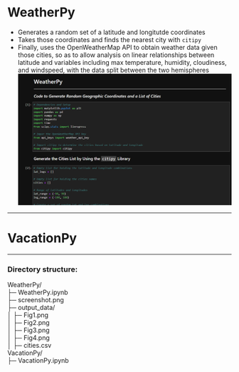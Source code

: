 # WeatherPy
* Generates a random set of a latitude and longitutde coordinates 
* Takes those coordinates and finds the nearest city with `citipy` 
* Finally, uses the OpenWeatherMap API to obtain weather data given those cities, so as to allow analysis on linear relationships between latitude and variables including max temperature, humidity, cloudiness, and windspeed, with the data split between the two hemispheres
![Screenshot](WeatherPy/screenshot.png)
---
# VacationPy

---
### Directory structure:
WeatherPy/  
├─ WeatherPy.ipynb  
├─ screenshot.png  
├─ output_data/  
│  ├─ Fig1.png  
│  ├─ Fig2.png  
│  ├─ Fig3.png  
│  ├─ Fig4.png  
│  ├─ cities.csv  
VacationPy/  
├─ VacationPy.ipynb  
